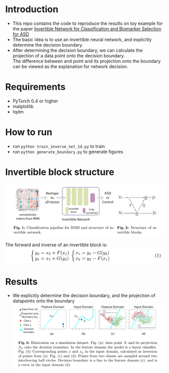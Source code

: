 # Introduction
* This repo contains the code to reproduce the results on toy example for the paper [Invertible Network for Classification and
Biomarker Selection for ASD](https://arxiv.org/pdf/1907.09729.pdf)
* The basic idea is to use an invertible neural network, and explicitly determine the decision boundary.
* After determining the decision boundary, we can calculate the projection of a data point onto the decision boundary. <br/>
The difference between and point and its projection onto the boundary can be viewed as the explanation for network decision.

# Requirements
* PyTorch 0.4 or higher
* matplotlib
* tqdm

# How to run
* run ```python train_inverse_net_1d.py``` to train
* run ```python generate_boundary.py``` to generate figures

# Invertible block structure
![Invertible Network Structure](figures/inv_net_structure.png)<br/>

The forward and inverse of an invertible block is: <br/>
![Forward_inverse](figures/forward_inverse.png) <br/>

# Results 
* We explicitly determine the decision boundary, and the projection of datapoints onto the boundary <br/>
![results](figures/results.png)
